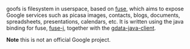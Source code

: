 goofs is filesystem in userspace, based on [fuse](http://fuse.sourceforge.net/), which aims to expose Google services such as picasa images, contacts, blogs, documents, spreadsheets, presentations, calendars, etc.  It is written using the java binding for fuse, [fuse-j](http://sourceforge.net/projects/fuse-j), together with the [gdata-java-client](http://code.google.com/p/gdata-java-client/).

**Note** this is not an official Google project.